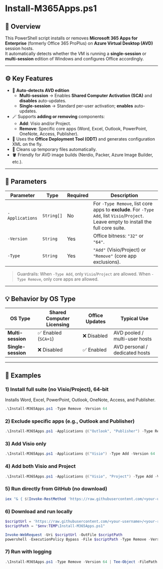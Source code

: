 # Install-M365Apps.ps1

## 🧩 Overview

This PowerShell script installs or removes **Microsoft 365 Apps for Enterprise** (formerly Office 365 ProPlus) on **Azure Virtual Desktop (AVD)** session hosts.  
It automatically detects whether the VM is running a **single-session** or **multi-session** edition of Windows and configures Office accordingly.

---

## ⚙️ Key Features

- 🧠 **Auto-detects AVD edition**
  - **Multi-session** → Enables **Shared Computer Activation (SCA)** and **disables** auto-updates.
  - **Single-session** → Standard per-user activation; **enables** auto-updates.
- 🪄 Supports **adding or removing** components:
  - **Add**: Visio and/or Project.
  - **Remove**: Specific core apps (Word, Excel, Outlook, PowerPoint, OneNote, Access, Publisher).
- 🧱 Uses the **Office Deployment Tool (ODT)** and generates configuration XML on the fly.
- 🧰 Cleans up temporary files automatically.
- 🪣 Friendly for AVD image builds (Nerdio, Packer, Azure Image Builder, etc.).

---

## 🚀 Parameters

| Parameter       | Type       | Required | Description                                                                                 |
|-----------------|------------|----------|---------------------------------------------------------------------------------------------|
| `-Applications` | `String[]` | No       | For `-Type Remove`, list core apps to **exclude**. For `-Type Add`, list `Visio`/`Project`. Leave empty to install the full core suite. |
| `-Version`      | `String`   | Yes      | Office bitness: `"32"` or `"64"`.                                                           |
| `-Type`         | `String`   | Yes      | `"Add"` (Visio/Project) or `"Remove"` (core app exclusions).                                |

> Guardrails: When `-Type Add`, only `Visio`/`Project` are allowed. When `-Type Remove`, only core apps are allowed.

---

## 💡 Behavior by OS Type

| OS Type            | Shared Computer Licensing | Office Updates | Typical Use                         |
|--------------------|---------------------------|----------------|-------------------------------------|
| **Multi-session**  | ✅ Enabled (`SCA=1`)      | ❌ Disabled    | AVD pooled / multi-user hosts       |
| **Single-session** | ❌ Disabled                | ✅ Enabled     | AVD personal / dedicated hosts      |

---

## 🧠 Examples

### 1) Install full suite (no Visio/Project), 64-bit
Installs Word, Excel, PowerPoint, Outlook, OneNote, Access, and Publisher.
```powershell
.\Install-M365Apps.ps1 -Type Remove -Version 64
```

### 2) Exclude specific apps (e.g., Outlook and Publisher)
```powershell
.\Install-M365Apps.ps1 -Applications @("Outlook", "Publisher") -Type Remove -Version 64
```

### 3) Add Visio only
```powershell
.\Install-M365Apps.ps1 -Applications @("Visio") -Type Add -Version 64
```

### 4) Add both Visio and Project
```powershell
.\Install-M365Apps.ps1 -Applications @("Visio", "Project") -Type Add -Version 64
```

### 5) Run directly from GitHub (no download)
```powershell
iex "& { $(Invoke-RestMethod 'https://raw.githubusercontent.com/<your-username>/<your-repo>/main/scripts/Install-M365Apps.ps1') } -Type Remove -Version 64"
```

### 6) Download and run locally
```powershell
$scriptUrl = 'https://raw.githubusercontent.com/<your-username>/<your-repo>/main/scripts/Install-M365Apps.ps1'
$scriptPath = "$env:TEMP\Install-M365Apps.ps1"

Invoke-WebRequest -Uri $scriptUrl -OutFile $scriptPath
powershell -ExecutionPolicy Bypass -File $scriptPath -Type Remove -Version 64
```

### 7) Run with logging
```powershell
.\Install-M365Apps.ps1 -Type Remove -Version 64 | Tee-Object -FilePath "C:\Temp\OfficeInstall.log"
```
